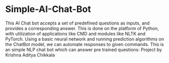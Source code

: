 # Simple-AI-Chat-Bot
This AI Chat bot accepts a set of predefined questions as inputs, and provides a corresponding answer. This is done on the platform of Python, with utilization of applications like CMD and modules like NLTK and PyTorch. Using a basic neural network and running prediction algorithms on the ChatBot model, we can automate responses to given commands.
This is an simple NLP chat bot which can answer pre trained questions:
Project by Krishna Aditya Chikkala

